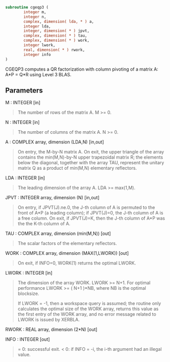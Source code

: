 ```fortran
subroutine cgeqp3 (
        integer m,
        integer n,
        complex, dimension( lda, * ) a,
        integer lda,
        integer, dimension( * ) jpvt,
        complex, dimension( * ) tau,
        complex, dimension( * ) work,
        integer lwork,
        real, dimension( * ) rwork,
        integer info
)
```

CGEQP3 computes a QR factorization with column pivoting of a
matrix A:  A\*P = Q\*R  using Level 3 BLAS.

## Parameters
M : INTEGER [in]
> The number of rows of the matrix A. M >= 0.

N : INTEGER [in]
> The number of columns of the matrix A.  N >= 0.

A : COMPLEX array, dimension (LDA,N) [in,out]
> On entry, the M-by-N matrix A.
> On exit, the upper triangle of the array contains the
> min(M,N)-by-N upper trapezoidal matrix R; the elements below
> the diagonal, together with the array TAU, represent the
> unitary matrix Q as a product of min(M,N) elementary
> reflectors.

LDA : INTEGER [in]
> The leading dimension of the array A. LDA >= max(1,M).

JPVT : INTEGER array, dimension (N) [in,out]
> On entry, if JPVT(J).ne.0, the J-th column of A is permuted
> to the front of A\*P (a leading column); if JPVT(J)=0,
> the J-th column of A is a free column.
> On exit, if JPVT(J)=K, then the J-th column of A\*P was the
> the K-th column of A.

TAU : COMPLEX array, dimension (min(M,N)) [out]
> The scalar factors of the elementary reflectors.

WORK : COMPLEX array, dimension (MAX(1,LWORK)) [out]
> On exit, if INFO=0, WORK(1) returns the optimal LWORK.

LWORK : INTEGER [in]
> The dimension of the array WORK. LWORK >= N+1.
> For optimal performance LWORK >= ( N+1 )\*NB, where NB
> is the optimal blocksize.
> 
> If LWORK = -1, then a workspace query is assumed; the routine
> only calculates the optimal size of the WORK array, returns
> this value as the first entry of the WORK array, and no error
> message related to LWORK is issued by XERBLA.

RWORK : REAL array, dimension (2\*N) [out]

INFO : INTEGER [out]
> = 0: successful exit.
> < 0: if INFO = -i, the i-th argument had an illegal value.
